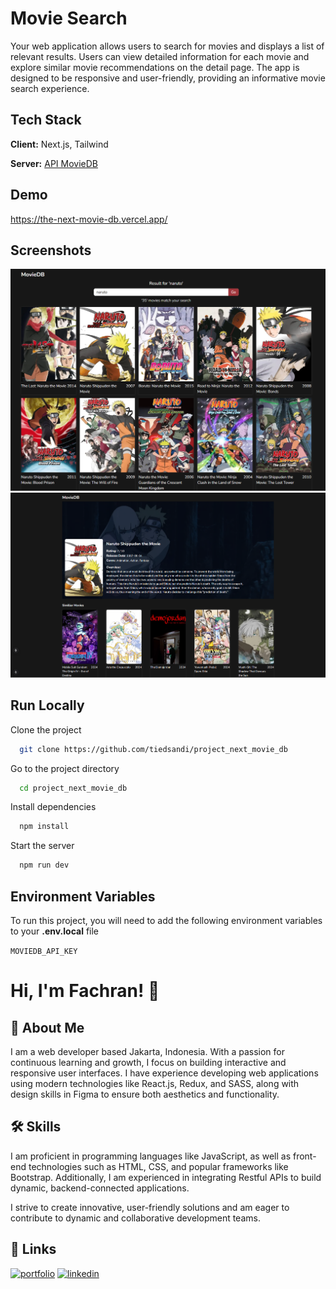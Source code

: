 # Movie Search

Your web application allows users to search for movies and displays a list of relevant results. Users can view detailed information for each movie and explore similar movie recommendations on the detail page. The app is designed to be responsive and user-friendly, providing an informative movie search experience.

## Tech Stack

**Client:** Next.js, Tailwind

**Server:** [API MovieDB](https://developer.themoviedb.org/reference/intro/getting-started)

## Demo

https://the-next-movie-db.vercel.app/

## Screenshots

![App Screenshot](public/demo/img-1.png)
![App Screenshot](public/demo/img-2.png)

</div>

## Run Locally

Clone the project

```bash
  git clone https://github.com/tiedsandi/project_next_movie_db
```

Go to the project directory

```bash
  cd project_next_movie_db
```

Install dependencies

```bash
  npm install
```

Start the server

```bash
  npm run dev
```

## Environment Variables

To run this project, you will need to add the following environment variables to your **.env.local** file

`MOVIEDB_API_KEY`

# Hi, I'm Fachran! 👋

## 🚀 About Me

I am a web developer based Jakarta, Indonesia. With a passion for continuous learning and growth, I focus on building interactive and responsive user interfaces. I have experience developing web applications using modern technologies like React.js, Redux, and SASS, along with design skills in Figma to ensure both aesthetics and functionality.

## 🛠 Skills

I am proficient in programming languages like JavaScript, as well as front-end technologies such as HTML, CSS, and popular frameworks like Bootstrap. Additionally, I am experienced in integrating Restful APIs to build dynamic, backend-connected applications.

I strive to create innovative, user-friendly solutions and am eager to contribute to dynamic and collaborative development teams.

## 🔗 Links

[![portfolio](https://img.shields.io/badge/my_portfolio-000?style=for-the-badge&logo=ko-fi&logoColor=white)](https://fachran-sandi.netlify.app/)
[![linkedin](https://img.shields.io/badge/linkedin-0A66C2?style=for-the-badge&logo=linkedin&logoColor=white)](https://www.linkedin.com/in/fachransandi/)
